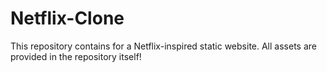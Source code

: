 # Netflix-Clone
This repository contains for a Netflix-inspired static website. All assets are provided in the repository itself!
